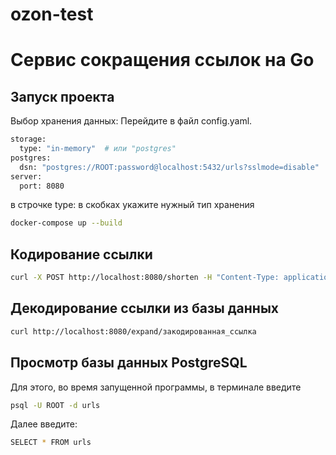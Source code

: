 # ozon-test
# Сервис сокращения ссылок на Go

## Запуск проекта
Выбор хранения данных:
Перейдите в файл config.yaml.
```bash
storage:
  type: "in-memory"  # или "postgres"
postgres:
  dsn: "postgres://ROOT:password@localhost:5432/urls?sslmode=disable"
server:
  port: 8080
```
в строчке type: в скобках укажите нужный тип хранения
```bash
docker-compose up --build
```
## Кодирование ссылки
```bash
curl -X POST http://localhost:8080/shorten -H "Content-Type: application/json" -d '{"url": "ссылка_на_сайт"}'
```

## Декодирование ссылки из базы данных
```bash
curl http://localhost:8080/expand/закодированная_ссылка
```

## Просмотр базы данных PostgreSQL
Для этого, во время запущенной программы, в терминале введите 
```bash 
psql -U ROOT -d urls
```
Далее введите:
```bash
SELECT * FROM urls
```
